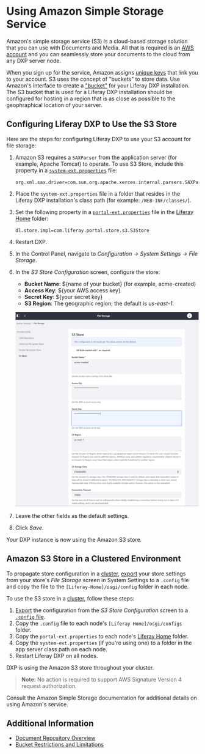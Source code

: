 # Using Amazon Simple Storage Service

Amazon's simple storage service (S3) is a cloud-based storage solution that you can use with Documents and Media. All that is required is an [AWS account](https://aws.amazon.com/s3/) and you can seamlessly store your documents to the cloud from any DXP server node.

When you sign up for the service, Amazon assigns [unique keys](https://docs.aws.amazon.com/general/latest/gr/aws-sec-cred-types.html/) that link you to your account. S3 uses the concept of "buckets" to store data. Use Amazon's interface to create a ["bucket"](https://docs.aws.amazon.com/AmazonS3/latest/user-guide/create-bucket.html) for your Liferay DXP installation. The S3 bucket that is used for a Liferay DXP installation should be configured for hosting in a region that is as close as possible to the geophraphical location of your server.

## Configuring Liferay DXP to Use the S3 Store

Here are the steps for configuring Liferay DXP to use your S3 account for file storage:

1. Amazon S3 requires a `SAXParser` from the application server (for example, Apache Tomcat) to operate. To use S3 Store, include this property in a [`system-ext.properties`](../../reference/system-properties.md) file:

    ```properties
    org.xml.sax.driver=com.sun.org.apache.xerces.internal.parsers.SAXParser
    ```

1. Place the `system-ext.properties` file in a folder that resides in the Liferay DXP installation's class path (for example: `/WEB-INF/classes/`).

1. Set the following property in a [`portal-ext.properties`](../../reference/portal-properties.md) file in the [Liferay Home](../../reference/liferay-home.md) folder:

    ```properties
    dl.store.impl=com.liferay.portal.store.s3.S3Store
    ```

1. Restart DXP.
1. In the Control Panel, navigate to *Configuration* &rarr; *System Settings* &rarr; *File Storage*.
1. In the *S3 Store Configuration* screen, configure the store:

    * **Bucket Name**: ${name of your bucket} (for example, acme-created)
    * **Access Key**: ${your AWS access key}
    * **Secret Key**: ${your secret key}
    * **S3 Region**: The geographic region; the default is _us-east-1_.

    ![Amazon S3 Store Configurations](./using-amazon-s3-store/images/01.png)

1. Leave the other fields as the default settings.
1. Click _Save_.

Your DXP instance is now using the Amazon S3 store.

## Amazon S3 Store in a Clustered Environment

<!-- Please update the below links to the relevant clustering articles as needed. -->
To propagate store configuration in a [cluster](https://help.liferay.com/hc/articles/360029123831-Liferay-DXP-Clustering), [export](https://help.liferay.com/hc/articles/360029131591-System-Settings#exporting-and-importing-configurations) your store settings from your store's *File Storage* screen in System Settings to a `.config` file and copy the file to the `[Liferay-Home]/osgi/config` folder in each node.

To use the S3 store in a [cluster](https://help.liferay.com/hc/articles/360029123831-Liferay-DXP-Clustering), follow these steps:

1. [Export](https://help.liferay.com/hc/articles/360029131591-System-Settings#exporting-and-importing-configurations) the configuration from the *S3 Store Configuration* screen to a [`.config` file](https://help.liferay.com/hc/articles/360029131651-Understanding-System-Configuration-Files).
1. Copy the `.config` file to each node's `[Liferay Home]/osgi/configs` folder.
1. Copy the `portal-ext.properties` to each node's [Liferay Home](../../reference/liferay-home.md) folder.
1. Copy the `system-ext.properties` (if you're using one) to a folder in the app server class path on each node.
1. Restart Liferay DXP on all nodes.

DXP is using the Amazon S3 store throughout your cluster.

> **Note:** No action is required to support AWS Signature Version 4 request authorization.

Consult the Amazon Simple Storage documentation for additional details on using Amazon's service.

## Additional Information

* [Document Repository Overview](./document-repository-overview.md)
* [Bucket Restrictions and Limitations](https://docs.aws.amazon.com/AmazonS3/latest/dev//BucketRestrictions.html#bucketnamingrules)
